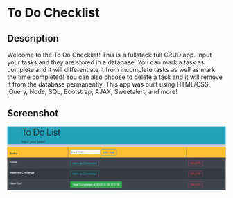# To Do Checklist

## Description

Welcome to the To Do Checklist! This is a fullstack full CRUD app. Input your tasks and they are stored in a database. You can mark a task as complete and it will differentiate it from incomplete tasks as well as mark the time completed! You can also choose to delete a task and it will remove it from the database permanently. This app was built using HTML/CSS, jQuery, Node, SQL, Bootstrap, AJAX, Sweetalert, and more! 

## Screenshot
![Screenshot](https://github.com/hannanmir/weekend-sql-to-do-list/blob/master/To%20Do%20List.png)
